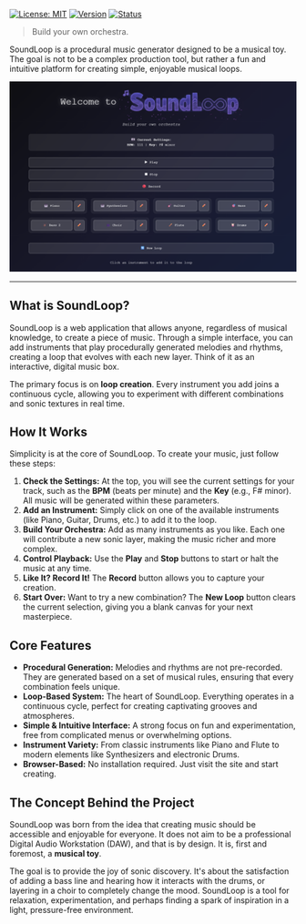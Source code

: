 [![License: MIT](https://img.shields.io/badge/License-MIT-yellow.svg)](https://opensource.org/licenses/MIT)
[![Version](https://img.shields.io/badge/version-1.0.0-blue.svg)](https://semver.org)
[![Status](https://img.shields.io/badge/status-active-success.svg)](https://www.repostatus.org/#active)

> Build your own orchestra.

SoundLoop is a procedural music generator designed to be a musical toy. The goal is not to be a complex production tool, but rather a fun and intuitive platform for creating simple, enjoyable musical loops.

![SoundLoop User Interface](images/frontpage.png)

---

## What is SoundLoop?

SoundLoop is a web application that allows anyone, regardless of musical knowledge, to create a piece of music. Through a simple interface, you can add instruments that play procedurally generated melodies and rhythms, creating a loop that evolves with each new layer. Think of it as an interactive, digital music box.

The primary focus is on **loop creation**. Every instrument you add joins a continuous cycle, allowing you to experiment with different combinations and sonic textures in real time.

## How It Works

Simplicity is at the core of SoundLoop. To create your music, just follow these steps:

1.  **Check the Settings:** At the top, you will see the current settings for your track, such as the **BPM** (beats per minute) and the **Key** (e.g., F# minor). All music will be generated within these parameters.
2.  **Add an Instrument:** Simply click on one of the available instruments (like Piano, Guitar, Drums, etc.) to add it to the loop.
3.  **Build Your Orchestra:** Add as many instruments as you like. Each one will contribute a new sonic layer, making the music richer and more complex.
4.  **Control Playback:** Use the **Play** and **Stop** buttons to start or halt the music at any time.
5.  **Like It? Record It!** The **Record** button allows you to capture your creation.
6.  **Start Over:** Want to try a new combination? The **New Loop** button clears the current selection, giving you a blank canvas for your next masterpiece.

## Core Features

* **Procedural Generation:** Melodies and rhythms are not pre-recorded. They are generated based on a set of musical rules, ensuring that every combination feels unique.
* **Loop-Based System:** The heart of SoundLoop. Everything operates in a continuous cycle, perfect for creating captivating grooves and atmospheres.
* **Simple & Intuitive Interface:** A strong focus on fun and experimentation, free from complicated menus or overwhelming options.
* **Instrument Variety:** From classic instruments like Piano and Flute to modern elements like Synthesizers and electronic Drums.
* **Browser-Based:** No installation required. Just visit the site and start creating.

## The Concept Behind the Project

SoundLoop was born from the idea that creating music should be accessible and enjoyable for everyone. It does not aim to be a professional Digital Audio Workstation (DAW), and that is by design. It is, first and foremost, a **musical toy**.

The goal is to provide the joy of sonic discovery. It's about the satisfaction of adding a bass line and hearing how it interacts with the drums, or layering in a choir to completely change the mood. SoundLoop is a tool for relaxation, experimentation, and perhaps finding a spark of inspiration in a light, pressure-free environment.
